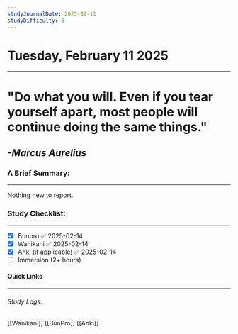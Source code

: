 ```yaml
---
studyJournalDate: 2025-02-11
studyDifficulty: 3
---
```


# Tuesday, February 11 2025
---
# "Do what you will. Even if you tear yourself apart, most people will continue doing the same things."

## *-Marcus Aurelius*


### A Brief Summary:
---
Nothing new to report.

### Study Checklist:
---
- [x] Bunpro ✅ 2025-02-14
- [x] Wanikani ✅ 2025-02-14
- [x] Anki (if applicable) ✅ 2025-02-14
- [ ] Immersion (2+ hours)

#### Quick Links
---
###### Study Logs:
[[Wanikani]]
[[BunPro]]
[[Anki]]